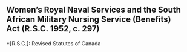 ## Women’s Royal Naval Services and the South African Military Nursing Service (Benefits) Act (R.S.C. 1952, c. 297)
  *[R.S.C.]: Revised Statutes of Canada
